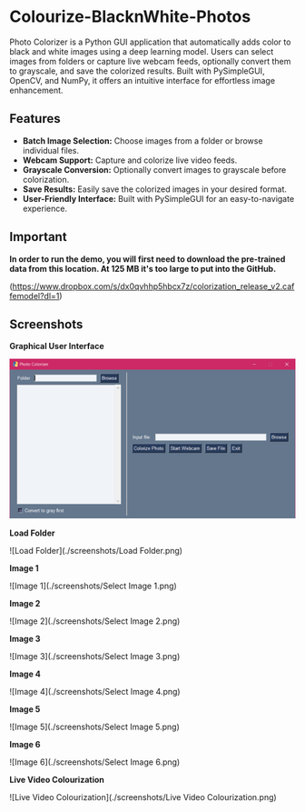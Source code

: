 # Colourize-BlacknWhite-Photos
Photo Colorizer is a Python GUI application that automatically adds color to black and white images using a deep learning model. Users can select images from folders or capture live webcam feeds, optionally convert them to grayscale, and save the colorized results. Built with PySimpleGUI, OpenCV, and NumPy, it offers an intuitive interface for effortless image enhancement.

## Features

- **Batch Image Selection:** Choose images from a folder or browse individual files.
- **Webcam Support:** Capture and colorize live video feeds.
- **Grayscale Conversion:** Optionally convert images to grayscale before colorization.
- **Save Results:** Easily save the colorized images in your desired format.
- **User-Friendly Interface:** Built with PySimpleGUI for an easy-to-navigate experience.

## Important
**In order to run the demo, you will first need to download the pre-trained data from this location. At 125 MB it's too large to put into the GitHub.**

(https://www.dropbox.com/s/dx0qvhhp5hbcx7z/colorization_release_v2.caffemodel?dl=1)

## Screenshots

**Graphical User Interface**

![GUI](./screenshots/GUI.png)

**Load Folder**

![Load Folder](./screenshots/Load Folder.png)

**Image 1**

![Image 1](./screenshots/Select Image 1.png)

**Image 2**

![Image 2](./screenshots/Select Image 2.png)

**Image 3**

![Image 3](./screenshots/Select Image 3.png)

**Image 4**

![Image 4](./screenshots/Select Image 4.png)

**Image 5**

![Image 5](./screenshots/Select Image 5.png)

**Image 6**

![Image 6](./screenshots/Select Image 6.png)

**Live Video Colourization**

![Live Video Colourization](./screenshots/Live Video Colourization.png)
